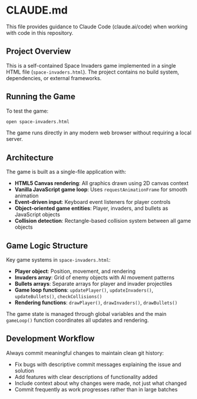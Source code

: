 # CLAUDE.md

This file provides guidance to Claude Code (claude.ai/code) when working with code in this repository.

## Project Overview

This is a self-contained Space Invaders game implemented in a single HTML file (`space-invaders.html`). The project contains no build system, dependencies, or external frameworks.

## Running the Game

To test the game:
```bash
open space-invaders.html
```

The game runs directly in any modern web browser without requiring a local server.

## Architecture

The game is built as a single-file application with:

- **HTML5 Canvas rendering**: All graphics drawn using 2D canvas context
- **Vanilla JavaScript game loop**: Uses `requestAnimationFrame` for smooth animation
- **Event-driven input**: Keyboard event listeners for player controls
- **Object-oriented game entities**: Player, invaders, and bullets as JavaScript objects
- **Collision detection**: Rectangle-based collision system between all game objects

## Game Logic Structure

Key game systems in `space-invaders.html`:

- **Player object**: Position, movement, and rendering
- **Invaders array**: Grid of enemy objects with AI movement patterns
- **Bullets arrays**: Separate arrays for player and invader projectiles
- **Game loop functions**: `updatePlayer()`, `updateInvaders()`, `updateBullets()`, `checkCollisions()`
- **Rendering functions**: `drawPlayer()`, `drawInvaders()`, `drawBullets()`

The game state is managed through global variables and the main `gameLoop()` function coordinates all updates and rendering.

## Development Workflow

Always commit meaningful changes to maintain clean git history:
- Fix bugs with descriptive commit messages explaining the issue and solution
- Add features with clear descriptions of functionality added
- Include context about why changes were made, not just what changed
- Commit frequently as work progresses rather than in large batches